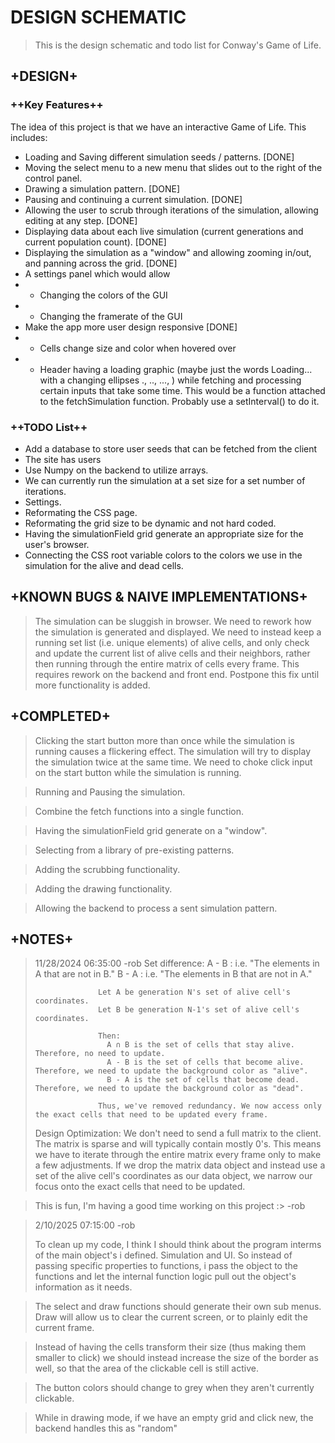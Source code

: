 # DESIGN SCHEMATIC
> This is the design schematic and todo list for Conway's Game of Life.

## +DESIGN+


### ++Key Features++
The idea of this project is that we have an interactive Game of Life. This includes:
- Loading and Saving different simulation seeds / patterns. [DONE]
- Moving the select menu to a new menu that slides out to the right of the control panel.
- Drawing a simulation pattern. [DONE]
- Pausing and continuing a current simulation. [DONE]
- Allowing the user to scrub through iterations of the simulation, allowing editing at any step. [DONE]
- Displaying data about each live simulation (current generations and current population count). [DONE]
- Displaying the simulation as a "window" and allowing zooming in/out, and panning across the grid. [DONE]
- A settings panel which would allow
- - Changing the colors of the GUI
- - Changing the framerate of the GUI
- Make the app more user design responsive [DONE]
- - Cells change size and color when hovered over
- - Header having a loading graphic (maybe just the words Loading... with a changing ellipses ., .., ..., ) while fetching and processing certain inputs that take some time. This would be a function attached to the fetchSimulation function. Probably use a setInterval() to do it.


### ++TODO List++
- Add a database to store user seeds that can be fetched from the client
- The site has users
- Use Numpy on the backend to utilize arrays.
- We can currently run the simulation at a set size for a set number of iterations.
- Settings. 
- Reformating the CSS page.
- Reformating the grid size to be dynamic and not hard coded.
- Having the simulationField grid generate an appropriate size for the user's browser.
- Connecting the CSS root variable colors to the colors we use in the simulation for the alive and dead cells.


## +KNOWN BUGS & NAIVE IMPLEMENTATIONS+
> The simulation can be sluggish in browser. We need to rework how the simulation is generated and displayed. We need to instead keep a running set list (i.e. unique elements) of alive cells, and only check and update the current list of alive cells and their neighbors, rather then running through the entire matrix of cells every frame. This requires rework on the backend and front end. Postpone this fix until more functionality is added.


## +COMPLETED+
> Clicking the start button more than once while the simulation is running causes a flickering effect. The simulation will try to display the simulation twice at the same time. We need to choke click input on the start button while the simulation is running.

> Running and Pausing the simulation.

> Combine the fetch functions into a single function.

> Having the simulationField grid generate on a "window".

> Selecting from a library of pre-existing patterns.

> Adding the scrubbing functionality.

> Adding the drawing functionality.

> Allowing the backend to process a sent simulation pattern.

## +NOTES+
>  11/28/2024 06:35:00 -rob
>  Set difference: 
>                   A - B  :  i.e. "The elements in A that are not in B."
>                   B - A  :  i.e. "The elements in B that are not in A."
>                   
>                   Let A be generation N's set of alive cell's coordinates.
>                   Let B be generation N-1's set of alive cell's coordinates.
>
>                   Then:
>                     A ∩ B is the set of cells that stay alive. Therefore, no need to update.
>                     A - B is the set of cells that become alive. Therefore, we need to update the background color as "alive".
>                     B - A is the set of cells that become dead. Therefore, we need to update the background color as "dead".
>                   
>                   Thus, we've removed redundancy. We now access only the exact cells that need to be updated every frame.
>
> Design Optimization: We don't need to send a full matrix to the client. The matrix is sparse and will typically contain mostly 0's. This means we have to iterate through the entire matrix every frame only to make a few adjustments. If we drop the matrix data object and instead use a set of the alive cell's coordinates as our data object, we narrow our focus onto the exact cells that need to be updated.


> This is fun, I'm having a good time working on this project :> -rob


> 2/10/2025 07:15:00 -rob
>
> To clean up my code, I think I should think about the program interms of the main object's i defined. Simulation and UI. So instead of passing specific properties to functions, i pass the object to the functions and let the internal function logic pull out the object's information as it needs.

> The select and draw functions should generate their own sub menus.
> Draw will allow us to clear the current screen, or to plainly edit the current frame.

> Instead of having the cells transform their size (thus making them smaller to click) we should instead increase the size of the border as well, so that the area of the clickable cell is still active.

> The button colors should change to grey when they aren't currently clickable.

> While in drawing mode, if we have an empty grid and click new, the backend handles this as "random"


